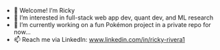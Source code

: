 - 👋 Welcome! I’m Ricky 
- 👀 I’m interested in full-stack web app dev, quant dev, and ML research
- 🌱 I’m currently working on a fun Pokémon project in a private repo for now...
- 📫 Reach me via LinkedIn: www.linkedin.com/in/ricky-rivera1

<!---
RickyTheCoder/RickyTheCoder is a ✨ special ✨ repository because its `README.md` (this file) appears on your GitHub profile.
You can click the Preview link to take a look at your changes.
--->
